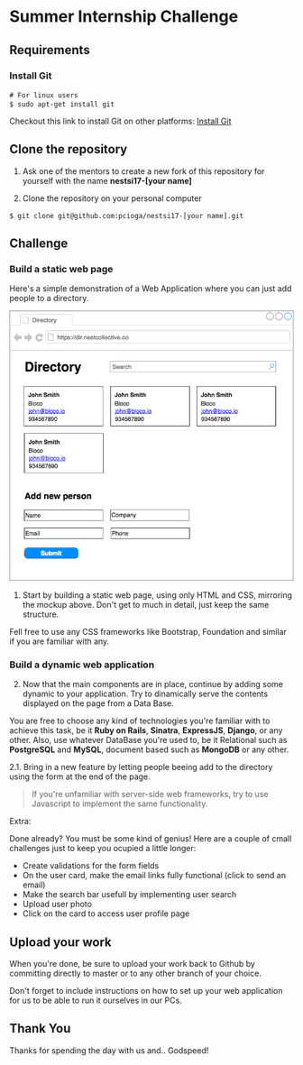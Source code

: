 Summer Internship Challenge
===========================

Requirements
------------


### Install Git
```
# For linux users
$ sudo apt-get install git
```
Checkout this link to install Git on other platforms: [Install Git](https://git-scm.com/book/en/v1/Getting-Started-Installing-Git)


Clone the repository
--------------------

1. Ask one of the mentors to create a new fork of this repository for yourself with the name **nestsi17-[your name]**

2. Clone the repository on your personal computer
```
$ git clone git@github.com:pcioga/nestsi17-[your name].git
```


Challenge
---------

### Build a static web page

Here's a simple demonstration of a Web Application where you can just add people to a directory.

![Directory](readme/directory.png)


1. Start by building a static web page, using only HTML and CSS, mirroring the mockup above. Don't get to much in detail, just keep the same structure.

Fell free to use any CSS frameworks like Bootstrap, Foundation and similar if you are familiar with any.


### Build a dynamic web application

2. Now that the main components are in place, continue by adding some dynamic to your application. Try to dinamically serve the contents displayed on the page from a Data Base.

You are free to choose any kind of technologies you're familiar with to achieve this task, be it **Ruby on Rails**, **Sinatra**, **ExpressJS**, **Django**, or any other.
Also, use whatever DataBase you're used to, be it Relational such as **PostgreSQL** and **MySQL**, document based such as **MongoDB** or any other.

2.1. Bring in a new feature by letting people beeing add to the directory using the form at the end of the page.  
> If you're unfamiliar with server-side web frameworks, try to use Javascript to implement the same functionality.

Extra:

Done already? You must be some kind of genius! Here are a couple of cmall challenges just to keep you ocupied a little longer:

- Create validations for the form fields
- On the user card, make the email links fully functional (click to send an email)
- Make the search bar usefull by implementing user search
- Upload user photo
- Click on the card to access user profile page


Upload your work
----------------

When you're done, be sure to upload your work back to Github by committing directly to master or to any other branch of your choice.

Don't forget to include instructions on how to set up your web application for us to be able to run it ourselves in our PCs.


Thank You
----------------

Thanks for spending the day with us and.. Godspeed!
